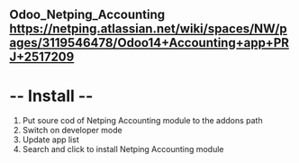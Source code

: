 Odoo_Netping_Accounting
https://netping.atlassian.net/wiki/spaces/NW/pages/3119546478/Odoo14+Accounting+app+PRJ+2517209
------------------------

# -- Install --
1) Put soure cod of Netping Accounting module to the addons path
2) Switch on developer mode
3) Update app list
4) Search and click to install Netping Accounting module





